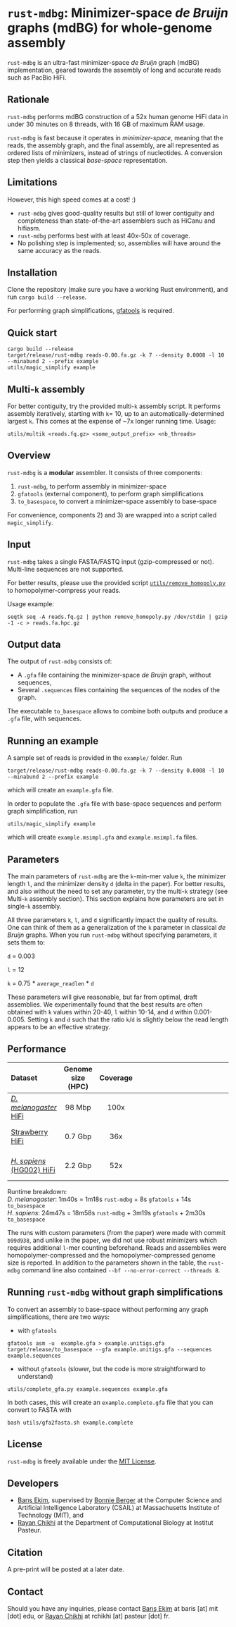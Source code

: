 `rust-mdbg`: Minimizer-space *de Bruijn* graphs (mdBG) for whole-genome assembly
=========

`rust-mdbg` is an ultra-fast minimizer-space *de Bruijn* graph (mdBG) implementation, geared towards the assembly of long and accurate reads such as PacBio HiFi.

## Rationale

`rust-mdbg` performs mdBG construction of a 52x human genome HiFi data in under 30 minutes on 8 threads, with 16 GB of maximum RAM usage.

`rust-mdbg` is fast because it operates in *minimizer-space*, meaning that the reads, the assembly graph, and the final assembly, are all represented as ordered lists of minimizers, instead of strings of nucleotides. A conversion step then yields a classical *base-space* representation.

## Limitations

However, this high speed comes at a cost! :) 
* `rust-mdbg` gives good-quality results but still of lower contiguity and completeness than state-of-the-art assemblers such as HiCanu and hifiasm. 
* `rust-mdbg` performs best with at least 40x-50x of coverage.
* No polishing step is implemented; so, assemblies will have around the same accuracy as the reads.

## Installation

Clone the repository (make sure you have a working Rust environment), and run `cargo build --release`.

For performing graph simplifications, [gfatools](https://github.com/lh3/gfatools/) is required.

## Quick start

```
cargo build --release
target/release/rust-mdbg reads-0.00.fa.gz -k 7 --density 0.0008 -l 10 --minabund 2 --prefix example
utils/magic_simplify example
```

## Multi-`k` assembly

For better contiguity, try the provided multi-`k` assembly script.
It performs assembly iteratively, starting with `k`= 10, up to an automatically-determined largest `k`. 
This comes at the expense of ~7x longer running time.
Usage:

`utils/multik <reads.fq.gz> <some_output_prefix> <nb_threads>`

## Overview

`rust-mdbg` is a **modular** assembler. It consists of three components:

 1) `rust-mdbg`, to perform assembly in minimizer-space
 2) `gfatools` (external component), to perform graph simplifications
 3) `to_basespace`, to convert a minimizer-space assembly to base-space

For convenience, components 2) and 3) are wrapped into a script called `magic_simplify`.

## Input

`rust-mdbg` takes a single FASTA/FASTQ input (gzip-compressed or not). Multi-line sequences are not supported.

For better results, please use the provided script [`utils/remove_homopoly.py`](https://raw.githubusercontent.com/ekimb/rust-mdbg/master/utils/remove_homopoly.py) to homopolymer-compress your reads. 

Usage example:

`seqtk seq -A reads.fq.gz | python remove_homopoly.py /dev/stdin | gzip -1 -c > reads.fa.hpc.gz`

## Output data 

The output of `rust-mdbg` consists of:

* A `.gfa` file containing the minimizer-space *de Bruijn* graph, without sequences,
* Several `.sequences` files containing the sequences of the nodes of the graph.

The executable `to_basespace` allows to combine both outputs and produce a `.gfa` file, with sequences.

## Running an example

A sample set of reads is provided in the `example/` folder. Run

`target/release/rust-mdbg reads-0.00.fa.gz -k 7 --density 0.0008 -l 10 --minabund 2 --prefix example`

which will create an `example.gfa` file.

In order to populate the `.gfa` file with base-space sequences and perform graph simplification, run

`utils/magic_simplify example`

which will create `example.msimpl.gfa` and `example.msimpl.fa` files.


## Parameters

The main parameters of `rust-mdbg` are the `k`-min-mer value `k`, the minimizer length `l`, and the minimizer density `d` (delta in the paper). 
For better results, and also without the need to set any parameter, try the multi-`k` strategy (see Multi-`k` assembly section). 
This section explains how parameters are set in single-`k` assembly.

All three parameters `k`, `l`, and `d` significantly impact the quality of results. One can think of them as a generalization of the `k` parameter in classical *de Bruijn* graphs. When you run `rust-mdbg` without specifying parameters, it sets them to:

   `d` = 0.003

   `l` = 12

   `k` = 0.75 * `average_readlen` * `d`
   
These parameters will give reasonable, but far from optimal, draft assemblies. We experimentally found that the best results are often obtained with `k` values within 20-40, `l` within 10-14, and `d` within 0.001-0.005. Setting `k` and `d` such that the ratio `k`/`d` is slightly below the read length appears to be an effective strategy. 


## Performance

|Dataset                 | Genome size (HPC)   | Coverage  | <div style="width:1090px">Parameters</div> | N50     | Runtime | Memory |
|:-----------------------|:-------------:|:----:|------------------------------------:|--------:|:------------------------------------------|-------:|
|[*D. melanogaster* HiFi](http://www.ncbi.nlm.nih.gov/bioproject/?term=SRR10238607)    | 98 Mbp | 100x | auto<br>multi-k<br>k=35,l=12,d=0.002 | 2.5Mbp<br>2.5Mbp<br>3.9Mbp  |  2m15s<br>15mins<br>1m40s                  |   2.5G<br>1.8G<br>6.7G |
|[Strawberry HiFi](http://www.ncbi.nlm.nih.gov/bioproject/?term=SRR11606867)    | 0.7 Gbp | 36x | auto<br>multi-k<br>k=38,l=14,d=0.003| 0.5Mbp<br>1Mbp<br>0.7Mbp  |  6m12s<br>40mins<br>5m31s                  |   12G<br>11G<br>10G |
|[*H. sapiens* (HG002) HiFi](https://github.com/human-pangenomics/HG002_Data_Freeze_v1.0#pacbio-hifi-1)  | 2.2 Gbp | 52x  | auto<br>multi-`k`<br>k=21,l=14,d=0.003 | 1.0Mbp<br>16.9Mbp<br>13.6Mbp |  27m30s<br>3h15m<br>24m47s           | 16.9G<br>20G<br>10.6G |

Runtime breakdown:<br>
*D. melanogaster*: 1m40s = 1m18s  `rust-mdbg` + 8s `gfatools` + 14s  `to_basespace`<br>
*H. sapiens*: 24m47s = 18m58s `rust-mdbg` + 3m19s `gfatools` + 2m30s `to_basespace`

The runs with custom parameters (from the paper) were made with commit `b99d938`, and unlike in the paper, we did not use robust minimizers which requires additional `l`-mer counting beforehand.
Reads and assemblies were homopolymer-compressed and the homopolymer-compressed genome size is reported.
In addition to the parameters shown in the table, the `rust-mdbg` command line also contained `--bf --no-error-correct --threads 8`.

## Running `rust-mdbg` without graph simplifications

To convert an assembly to base-space without performing any graph simplifications, there are two ways:

* with `gfatools`

```
gfatools asm -u  example.gfa > example.unitigs.gfa
target/release/to_basespace --gfa example.unitigs.gfa --sequences example.sequences
```

* without `gfatools` (slower, but the code is more straightforward to understand)

`utils/complete_gfa.py example.sequences example.gfa`

In both cases, this will create an `example.complete.gfa` file that you can convert to FASTA with

`bash utils/gfa2fasta.sh example.complete`

## License

`rust-mdbg` is freely available under the [MIT License](https://opensource.org/licenses/MIT).

## Developers

* [Barış Ekim](http://people.csail.mit.edu/ekim/), supervised by [Bonnie Berger](http://people.csail.mit.edu/bab/) at the Computer Science and Artificial Intelligence Laboratory (CSAIL) at Massachusetts Institute of Technology (MIT), and
* [Rayan Chikhi](http://rayan.chikhi.name) at the Department of Computational Biology at Institut Pasteur.

## Citation

A pre-print will be posted at a later date.

## Contact

Should you have any inquiries, please contact [Barış Ekim](http://people.csail.mit.edu/ekim/) at baris [at] mit [dot] edu, or [Rayan Chikhi](http://rayan.chikhi.name) at rchikhi [at] pasteur [dot] fr.


